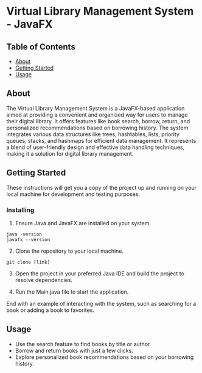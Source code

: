 # Virtual Library Management System - JavaFX

## Table of Contents
+ [About](#about)
+ [Getting Started](#getting_started)
+ [Usage](#usage)

## About <a name = "about"></a>
The Virtual Library Management System is a JavaFX-based application aimed at providing a convenient and organized way for users to manage their digital library. It offers features like book search, borrow, return, and personalized recommendations based on borrowing history. The system integrates various data structures like trees, hashtables, lists, priority queues, stacks, and hashmaps for efficient data management. It represents a blend of user-friendly design and effective data handling techniques, making it a solution for digital library management.

## Getting Started <a name = "getting_started"></a>
These instructions will get you a copy of the project up and running on your local machine for development and testing purposes.

### Installing

1. Ensure Java and JavaFX are installed on your system.
```
java -version
javafx --version
```

2. Clone the repository to your local machine.
```
git clone [link]
```

3. Open the project in your preferred Java IDE and build the project to resolve dependencies.

4. Run the Main.java file to start the application.

End with an example of interacting with the system, such as searching for a book or adding a book to favorites.

## Usage <a name = "usage"></a>

- Use the search feature to find books by title or author.
- Borrow and return books with just a few clicks.
- Explore personalized book recommendations based on your borrowing history.
